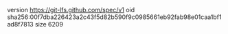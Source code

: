 version https://git-lfs.github.com/spec/v1
oid sha256:00f7dba226423a2c43f5d82b590f9c0985661eb92fab98e01caa1bf1ad8f7813
size 6209
